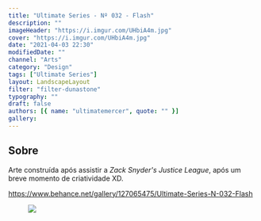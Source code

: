 ```yaml
---
title: "Ultimate Series - Nº 032 - Flash"
description: ""
imageHeader: "https://i.imgur.com/UHbiA4m.jpg"
cover: "https://i.imgur.com/UHbiA4m.jpg"
date: "2021-04-03 22:30"
modifiedDate: ""
channel: "Arts"
category: "Design"
tags: ["Ultimate Series"]
layout: LandscapeLayout
filter: "filter-dunastone"
typography: ""
draft: false
authors: [{ name: "ultimatemercer", quote: "" }]
gallery:
---
```


## Sobre

Arte construída após assistir a _Zack Snyder's Justice League_, após um breve momento de criatividade XD.

https://www.behance.net/gallery/127065475/Ultimate-Series-N-032-Flash

<figure>
<img src="https://i.imgur.com/UHbiA4m.jpg" className="max-w-none mx-auto block"/>
</figure>
